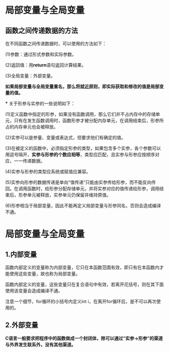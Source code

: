 # 局部变量与全局变量

## 函数之间传递数据的方法

在不同函数之间传递数据时，可以使用的方法如下：

(1)参数：通过形式参数和实际参数。

(2)返回值：用**return**语句返回计算结果。

(3)全局变量：外部变量。

**如果局部变量与全局变量重名，那么将就近原则，即实际获取和修改的值是局部变量的值。**

__*__ 关于形参与实参的一些说明如下：

(1)定义函数中指定的形参，如果没有函数调用，那么它们并不占内存中的存储单元，只有在发生函数调用时，函数形参才被分配内存单元，在调用结束后，形参所占的内存单元也会被释放。

(2)实参可以是参量、变量或表达式，但要求他们有确定的值。

(3)在被定义的函数中，必须指定形参的类型，如果包含多个实参，各个参数可以用逗号隔开，**实参与形参的个数应相等**，类型应匹配，且实参与形参应按顺序对应，一一传递数据。

(4)实参与形参的类型应系统或赋值应兼容。

(5)实参向形参的数据传递是单向“值传递”只能由实参传给形参，而不能反向传回。在调用函数时，给形参分配存储单元，并将实参对应的值传递给形参，调用结束后，形参单元被释放，实参单元仍保留并维持原值。

(6)形参相当于局部变量，因此不能再定义局部变量与形参同名，否则会造成编译不通。

# 局部变量与全局变量

## 1.内部变量

函数内部定义的变量称为内部变量，它只在本函数范围有效，即只有在本函数内才能使用这些变量，故也称为局部变量。

函数内部定义的变量，这些变量只在复合语句中有效，若离开花括号，则在其下面使用该变量会造成编译不通。

注意一个细节，for循环的小括号内定义int i，在离开for循环后，是不可以再次使用的。

## 2.外部变量

**C语言一般要求把程序中的函数做成一个封闭体，除可以通过“实参->形参”的渠道与外界发生联系外，没有其他渠道。**